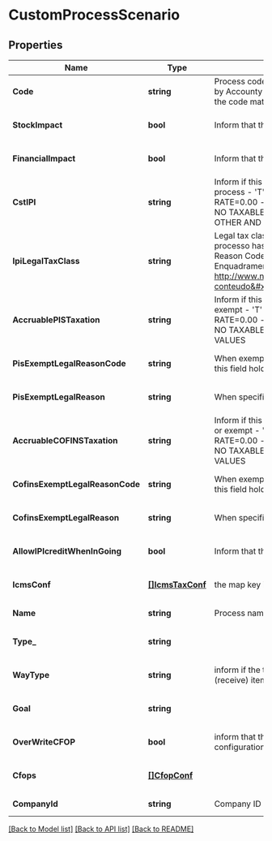 # CustomProcessScenario

## Properties
Name | Type | Description | Notes
------------ | ------------- | ------------- | -------------
**Code** | **string** | Process code to Identify this configuration, its is unique by Accounty Id or when standard, its has priority when the code match with the standard code. | [default to null]
**StockImpact** | **bool** | Inform that the process has inventory impact. | [optional] [default to null]
**FinancialImpact** | **bool** | Inform that the process has financial impact. | [optional] [default to null]
**CstIPI** | **string** | Inform if this process is subject to IPI taxation on output process - &#39;T&#39;  # TAXABLE - &#39;Z&#39;  # TAXABLE WITH RATE&#x3D;0.00 - &#39;E&#39;  # EXEMPT - &#39;H&#39;  # SUSPENDED - &#39;N&#39;  # NO TAXABLE     - &#39;I&#39;  # IMMUNE - &#39;O&#39;  # OTHER - &#39;OZ&#39; # OTHER AND ZERO VALUES  | [optional] [default to null]
**IpiLegalTaxClass** | **string** | Legal tax classificação for IPI (enquadramento) When the processo has CST IPI 52 or 54, is mandatory inform Reason Code, see Anexo XIV - Código de Enquadramento Legal do IPI from  http://www.nfe.fazenda.gov.br/portal/exibirArquivo.aspx?conteudo&#x3D;mCnJajU4BKU&#x3D;  | [optional] [default to null]
**AccruablePISTaxation** | **string** | Inform if this item by nature is subject to PIS taxation or exempt - &#39;T&#39; # TAXABLE - &#39;Z&#39; # TAXABLE WITH RATE&#x3D;0.00 - &#39;E&#39; # EXEMPT - &#39;H&#39; # SUSPENDED - &#39;N&#39; # NO TAXABLE - &#39;O&#39; # OTHER - &#39;OZ&#39;# OTHER AND ZERO VALUES  | [optional] [default to null]
**PisExemptLegalReasonCode** | **string** | When exempt, taxable with zero, suspended, not taxable, this field holds the official code number | [optional] [default to null]
**PisExemptLegalReason** | **string** | When specifi reason, this field has the description | [optional] [default to null]
**AccruableCOFINSTaxation** | **string** | Inform if this item by nature is subject to COFINS taxation or exempt - &#39;T&#39;  # TAXABLE - &#39;Z&#39;  # TAXABLE WITH RATE&#x3D;0.00 - &#39;E&#39;  # EXEMPT - &#39;H&#39;  # SUSPENDED - &#39;N&#39;  # NO TAXABLE     - &#39;O&#39;  # OTHER - &#39;OZ&#39; # OTHER AND ZERO VALUES  | [optional] [default to null]
**CofinsExemptLegalReasonCode** | **string** | When exempt, taxable with zero, suspended, not taxable, this field holds the official code number | [optional] [default to null]
**CofinsExemptLegalReason** | **string** | When specifi reason, this field has the description | [optional] [default to null]
**AllowIPIcreditWhenInGoing** | **bool** | Inform that the process allow IPI credit to Input process | [optional] [default to null]
**IcmsConf** | [**[]IcmsTaxConf**](IcmsTaxConf.md) | the map key is state code | [optional] [default to null]
**Name** | **string** | Process name to Identify this configuration | [default to null]
**Type_** | **string** |  | [optional] [default to null]
**WayType** | **string** | inform if the transaction is an operation to internalizing (receive) item or value | [optional] [default to null]
**Goal** | **string** |  | [optional] [default to null]
**OverWriteCFOP** | **bool** | inform that the configuration process overwrites the cfop configuration. | [optional] [default to null]
**Cfops** | [**[]CfopConf**](CfopConf.md) |  | [optional] [default to null]
**CompanyId** | **string** | Company ID | [default to null]

[[Back to Model list]](../README.md#documentation-for-models) [[Back to API list]](../README.md#documentation-for-api-endpoints) [[Back to README]](../README.md)


